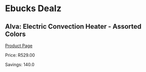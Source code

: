 
# Ebucks Dealz
## Alva: Electric Convection Heater - Assorted Colors
[Product Page](https://www.ebucks.com/web/shop/productSelected.do?prodId=321228764&catId=704982758)

Price: R529.00

Savings: 140.0


	